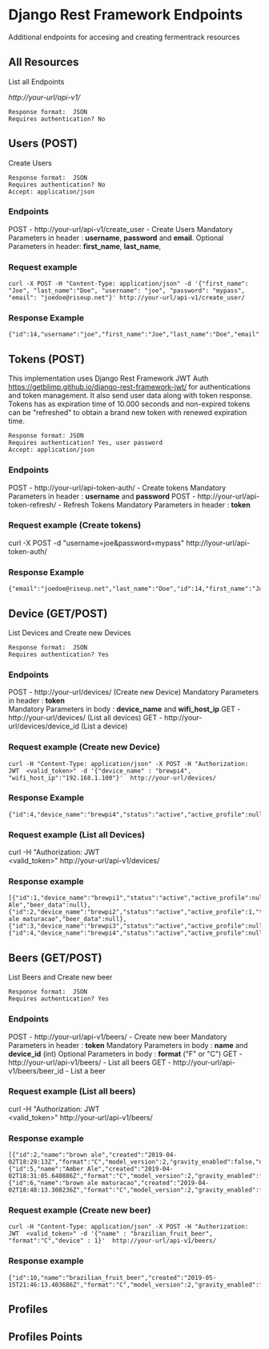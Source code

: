 ﻿
# Django Rest Framework Endpoints

Additional endpoints for accesing and creating fermentrack resources

## All Resources
List all Endpoints

*http://your-url/api-v1/*

    Response format:  JSON  
    Requires authentication? No

##  Users (POST)

Create Users

    Response format:  JSON  
    Requires authentication? No
    Accept: application/json
    
### Endpoints

POST - http://your-url/api-v1/create_user - Create Users
Mandatory Parameters in header : **username**, **password** and **email**.
Optional Parameters in header: **first_name**,  **last_name**, 

###  Request example

    curl -X POST -H "Content-Type: application/json" -d '{"first_name": "Joe", "last_name":"Doe", "username": "joe", "password": "mypass", "email": "joedoe@riseup.net"}' http://your-url/api-v1/create_user/

### Response Example

    {"id":14,"username":"joe","first_name":"Joe","last_name":"Doe","email":"joedoe@riseup.net"}

## Tokens (POST)

This implementation uses  Django Rest Framework JWT Auth https://getblimp.github.io/django-rest-framework-jwt/ for authentications and token management. It also send user data along with token response.
Tokens has as expiration time of 10.000 seconds and non-expired tokens can be "refreshed" to obtain a brand new token with renewed expiration time.

    Response format: JSON 
    Requires authentication? Yes, user password 
    Accept: application/json
  
### Endpoints

POST - http://your-url/api-token-auth/ - Create tokens
Mandatory Parameters in header : **username** and **password** 
POST - http://your-url/api-token-refresh/ - Refresh Tokens
Mandatory Parameters in header : **token** 
    
###  Request example (Create tokens)

curl -X POST -d "username=joe&password=mypass" http://lyour-url/api-token-auth/

### Response Example
   

    {"email":"joedoe@riseup.net","last_name":"Doe","id":14,"first_name":"Joe","token":"eyJhbGciOiJIUzI1NiIsInR5cCI6IkpXVCJ9.eyJ1c2VybmFtZSI6ImRhbmllbCIsImVtYWlsIjoiZGFuaWZlcm5hbmRvQGdtYWlsLmNvbSIsInVzZXJfaWQiOjEsIm9yaWdfaWF0IjoxNTU3OTUwNDk0LCJleHAiOjE1NTc5NjA0OTR9.TU983_AcLZxzD8UiEBb0uEII35fl5TGPh9wxwM_I2yU"}

## Device (GET/POST)
List Devices and Create new Devices

    Response format:  JSON  
    Requires authentication? Yes

### Endpoints

POST - http://your-url/devices/ (Create new Device)
Mandatory Parameters in header : **token**  
Mandatory Parameters in body : **device_name** and  **wifi_host_ip**
GET - http://your-url/devices/ (List all devices)
GET - http://your-url/devices/device_id (List a device)
 
### Request example (Create new Device)

    curl -H "Content-Type: application/json" -X POST -H "Authorization: JWT  <valid_token>" -d '{"device_name" : "brewpi4", "wifi_host_ip":"192.168.1.100"}'  http://your-url/devices/
    
### Response Example

    {"id":4,"device_name":"brewpi4","status":"active","active_profile":null,"temp_format":"C","active_beer_name":"","beer_data":null}

### Request example (List all Devices)

curl -H "Authorization: JWT  
<valid_token>" http://your-url/api-v1/devices/

### Response example 

    [{"id":1,"device_name":"brewpi1","status":"active","active_profile":null,"temp_format":"C","active_beer_name":"Amber Ale","beer_data":null},{"id":2,"device_name":"brewpi2","status":"active","active_profile":1,"temp_format":"C","active_beer_name":"brown ale maturacao","beer_data":null},{"id":3,"device_name":"brewpi3","status":"active","active_profile":null,"temp_format":"C","active_beer_name":"","beer_data":null},{"id":4,"device_name":"brewpi4","status":"active","active_profile":null,"temp_format":"C","active_beer_name":"","beer_data":null}]

## Beers (GET/POST)
List Beers and Create new beer

    Response format:  JSON  
    Requires authentication? Yes
    
### Endpoints

POST - http://your-url/api-v1/beers/ - Create new beer
Mandatory Parameters in header : **token** 
Mandatory Parameters in body : **name** and **device_id** (int)
Optional Parameters in body : **format** ("F" or "C")
GET - http://your-url/api-v1/beers/  - List all beers
GET - http://your-url/api-v1/beers/beer_id - List a beer


### Request example (List all beers)

curl -H "Authorization: JWT  
<valid_token>" http://your-url/api-v1/beers/

### Response example 

    [{"id":2,"name":"brown ale","created":"2019-04-02T18:29:13Z","format":"C","model_version":2,"gravity_enabled":false,"device":1},{"id":5,"name":"Amber Ale","created":"2019-04-02T18:31:05.640886Z","format":"C","model_version":2,"gravity_enabled":false,"device":1},{"id":6,"name":"brown ale maturacao","created":"2019-04-02T18:48:13.308236Z","format":"C","model_version":2,"gravity_enabled":false,"device":1}]
    
### Request example (Create new beer)

    curl -H "Content-Type: application/json" -X POST -H "Authorization: JWT  <valid_token>" -d '{"name" : "brazilian_fruit_beer", "format":"C","device" : 1}'  http://your-url/api-v1/beers/

### Response example 

    {"id":10,"name":"brazilian_fruit_beer","created":"2019-05-15T21:46:13.403686Z","format":"C","model_version":2,"gravity_enabled":false,"device":1}

 
 ##  Profiles
 
## Profiles Points




